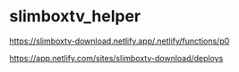 # slimboxtv_helper

https://slimboxtv-download.netlify.app/.netlify/functions/p0


https://app.netlify.com/sites/slimboxtv-download/deploys